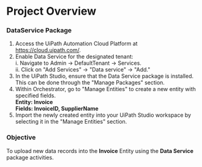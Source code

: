 # Project Overview

### DataService Package

1. Access the UiPath Automation Cloud Platform at https://cloud.uipath.com/.
2. Enable Data Service for the designated tenant: <br>
     i. Navigate to Admin -> DefaultTenant -> Services. <br>
    ii. Click on "Add Services" -> "Data service" -> "Add." <br>
3. In the UiPath Studio, ensure that the Data Service package is installed. This can be done through the "Manage Packages" section.
4. Within Orchestrator, go to "Manage Entities" to create a new entity with specified fields. <br>
   **Entity: Invoice** <br>
   **Fields: InvoiceID, SupplierName** <br>
6. Import the newly created entity into your UiPath Studio workspace by selecting it in the "Manage Entities" section.

### Objective
To upload new data records into the **Invoice** Entity using the **Data Service** package activities.
